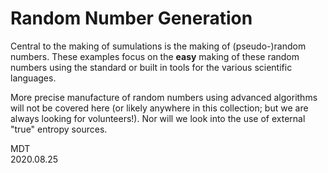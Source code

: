 # Random Number Generation
Central to the making of sumulations is the making of (pseudo-)random numbers. These examples focus on the **easy** making of these random numbers using the standard or built in tools for the various scientific languages.

More precise manufacture of random numbers using advanced algorithms will not be covered here (or likely anywhere in this collection; but we are always looking for volunteers!). Nor will we look into the use of external "true" entropy sources.

MDT<br>
2020.08.25
